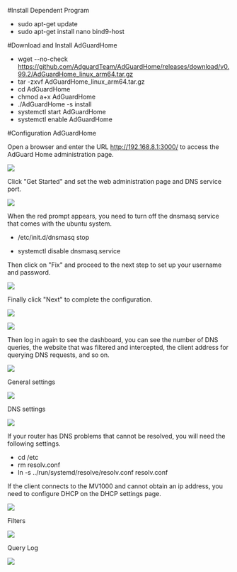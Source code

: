 

#Install Dependent Program

- sudo apt-get update
- sudo apt-get install nano bind9-host

#Download and Install AdGuardHome

- wget --no-check https://github.com/AdguardTeam/AdGuardHome/releases/download/v0.99.2/AdGuardHome_linux_arm64.tar.gz
- tar -zxvf AdGuardHome_linux_arm64.tar.gz
- cd AdGuardHome
- chmod a+x AdGuardHome
- ./AdGuardHome -s install   
- systemctl start AdGuardHome  
- systemctl enable AdGuardHome  

#Configuration AdGuardHome

Open a browser and enter the URL http://192.168.8.1:3000/ to access the AdGuard Home administration page.

![](assets/6.png)

Click "Get Started" and set the web administration page and DNS service port.

![](assets/7.png)

When the red prompt appears, you need to turn off the dnsmasq service that comes with the ubuntu system.

- /etc/init.d/dnsmasq stop

- systemctl disable dnsmasq.service

Then click on "Fix" and proceed to the next step to set up your username and password.

![](assets/8.png)



Finally click "Next" to complete the configuration.

![](assets/9.png)



![](assets/10.png)

Then log in again to see the dashboard, you can see the number of DNS queries, the website that was filtered and intercepted, the client address for querying DNS requests, and so on.

![](assets/2.png)



General settings

![](assets/4.png)



DNS settings

![](assets/5.png)

If your router has DNS problems that cannot be resolved, you will need the following settings.

- cd /etc
- rm resolv.conf
- ln -s ../run/systemd/resolve/resolv.conf resolv.conf

If the client connects to the MV1000 and cannot obtain an ip address, you need to configure DHCP on the DHCP settings page.

![](assets/1.png)



Filters

![](assets/3.png)



Query Log

![](assets/11.png)





